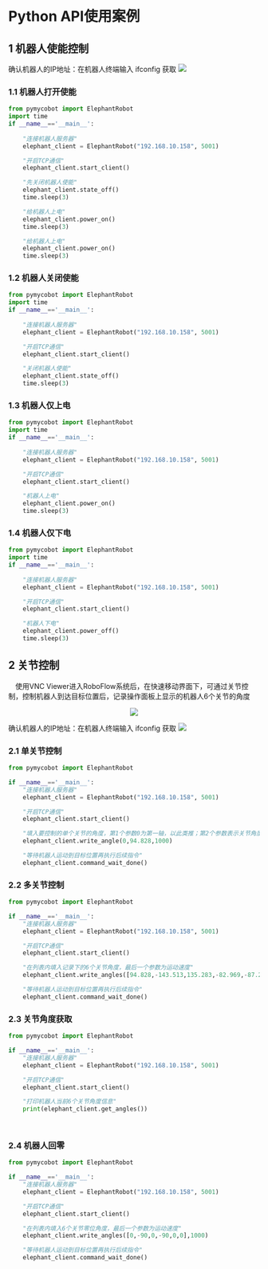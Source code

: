 # **Python API使用案例**



## 1 机器人使能控制
确认机器人的IP地址：在机器人终端输入 ifconfig 获取
![](../../resources/1-ProductIntroduction/1.4/poweron/ip.png)

###  1.1 机器人打开使能
```python
from pymycobot import ElephantRobot
import time
if __name__=='__main__':
  
    "连接机器人服务器"
    elephant_client = ElephantRobot("192.168.10.158", 5001)

    "开启TCP通信"
    elephant_client.start_client()

    "先关闭机器人使能"   
    elephant_client.state_off()
    time.sleep(3)

    "给机器人上电"   
    elephant_client.power_on()
    time.sleep(3)

    "给机器人上电"   
    elephant_client.power_on()
    time.sleep(3)
```

### 1.2 机器人关闭使能
```python
from pymycobot import ElephantRobot
import time
if __name__=='__main__':
  
    "连接机器人服务器"
    elephant_client = ElephantRobot("192.168.10.158", 5001)

    "开启TCP通信"
    elephant_client.start_client()

    "关闭机器人使能"   
    elephant_client.state_off()
    time.sleep(3)

```
### 1.3 机器人仅上电
```python
from pymycobot import ElephantRobot
import time
if __name__=='__main__':
  
    "连接机器人服务器"
    elephant_client = ElephantRobot("192.168.10.158", 5001)

    "开启TCP通信"
    elephant_client.start_client()

    "机器人上电"   
    elephant_client.power_on()
    time.sleep(3)

```

### 1.4 机器人仅下电
```python
from pymycobot import ElephantRobot
import time
if __name__=='__main__':
  
    "连接机器人服务器"
    elephant_client = ElephantRobot("192.168.10.158", 5001)

    "开启TCP通信"
    elephant_client.start_client()

    "机器人下电"   
    elephant_client.power_off()
    time.sleep(3)

```

## 2 关节控制
&ensp;&ensp;使用VNC Viewer进入RoboFlow系统后，在快速移动界面下，可通过关节控制，控制机器人到达目标位置后，记录操作面板上显示的机器人6个关节的角度
<div align=center><img src="../../resources/2-serialproduct/myCobot Pro 600/Chinese/p9.png"></div>

确认机器人的IP地址：在机器人终端输入 ifconfig 获取
![](../../resources/1-ProductIntroduction/1.4/poweron/ip.png)

### 2.1 单关节控制
```python
from pymycobot import ElephantRobot

if __name__=='__main__':
    "连接机器人服务器"
    elephant_client = ElephantRobot("192.168.10.158", 5001)

    "开启TCP通信"
    elephant_client.start_client()

    "填入要控制的单个关节的角度，第1个参数0为第一轴，以此类推；第2个参数表示关节角度；第三个参数表示运动速度"
    elephant_client.write_angle(0,94.828,1000)

    "等待机器人运动到目标位置再执行后续指令"
    elephant_client.command_wait_done()     

```


### 2.2 多关节控制
```python
from pymycobot import ElephantRobot

if __name__=='__main__':
    "连接机器人服务器"
    elephant_client = ElephantRobot("192.168.10.158", 5001)

    "开启TCP通信"
    elephant_client.start_client()

    "在列表内填入记录下的6个关节角度，最后一个参数为运动速度"
    elephant_client.write_angles([94.828,-143.513,135.283,-82.969,-87.257,-44.033],1000)

    "等待机器人运动到目标位置再执行后续指令"
    elephant_client.command_wait_done()     

```

### 2.3 关节角度获取
```python
from pymycobot import ElephantRobot

if __name__=='__main__':
    "连接机器人服务器"
    elephant_client = ElephantRobot("192.168.10.158", 5001)

    "开启TCP通信"
    elephant_client.start_client()

    "打印机器人当前6个关节角度信息"   
    print(elephant_client.get_angles())

     

```

### 2.4 机器人回零
```python
from pymycobot import ElephantRobot

if __name__=='__main__':
    "连接机器人服务器"
    elephant_client = ElephantRobot("192.168.10.158", 5001)

    "开启TCP通信"
    elephant_client.start_client()

    "在列表内填入6个关节零位角度，最后一个参数为运动速度"
    elephant_client.write_angles([0,-90,0,-90,0,0],1000)

    "等待机器人运动到目标位置再执行后续指令"
    elephant_client.command_wait_done()     

```

